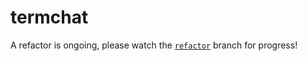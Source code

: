 # termchat

A refactor is ongoing, please watch the [`refactor`](https://github.com/tmaxmax/termchat/tree/refactor) branch for progress!

